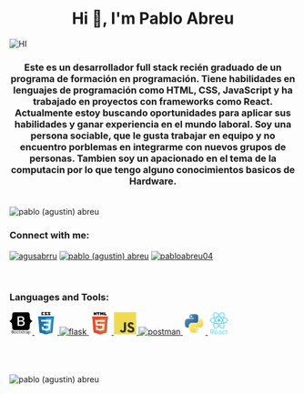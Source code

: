 
<h1 align="center">Hi 👋, I'm Pablo Abreu</h1>

![HI](https://media.licdn.com/dms/image/D4D16AQEGvZrbzAfMzQ/profile-displaybackgroundimage-shrink_350_1400/0/1677617165933?e=1684972800&v=beta&t=utS0rnCGIlIYZWEJzhVGm9dVS4lU2KgXLJGMsuzYwZU)

<h3 align="center">Este es un desarrollador full stack recién graduado de un programa de formación en programación. Tiene habilidades en lenguajes de programación como HTML, CSS, JavaScript y ha trabajado en proyectos con frameworks como React. Actualmente estoy buscando oportunidades para aplicar sus habilidades y ganar experiencia en el mundo laboral. Soy una persona sociable, que le gusta trabajar en equipo y no encuentro porblemas en integrarme con nuevos grupos de personas. Tambien soy un apacionado en el tema de la computacin por lo que tengo alguno conocimientos basicos de Hardware.</h3>
</br>
<a><img class="d-flex justify-content-center" align="center" src="https://media.tenor.com/5o4BgQAtHDcAAAAC/pikachu-pokemon.gif" alt="pablo (agustin) abreu" height="300" width="400" /></a>
</br>
<h3 align="left">Connect with me:</h3>
<p align="left">
<a href="https://twitter.com/agusabrru" target="blank"><img align="center" src="https://raw.githubusercontent.com/rahuldkjain/github-profile-readme-generator/master/src/images/icons/Social/twitter.svg" alt="agusabrru" height="30" width="40" /></a>
<a href="https://linkedin.com/in/pablo (agustin) abreu" target="blank"><img align="center" src="https://raw.githubusercontent.com/rahuldkjain/github-profile-readme-generator/master/src/images/icons/Social/linked-in-alt.svg" alt="pablo (agustin) abreu" height="30" width="40" /></a>
<a href="https://instagram.com/pabloabreu04" target="blank"><img align="center" src="https://raw.githubusercontent.com/rahuldkjain/github-profile-readme-generator/master/src/images/icons/Social/instagram.svg" alt="pabloabreu04" height="30" width="40" /></a>
</p>
</br>
<h3 align="left">Languages and Tools:</h3>
<p align="left"> <a href="https://getbootstrap.com" target="_blank" rel="noreferrer"> <img src="https://raw.githubusercontent.com/devicons/devicon/master/icons/bootstrap/bootstrap-plain-wordmark.svg" alt="bootstrap" width="40" height="40"/> </a> <a href="https://www.w3schools.com/css/" target="_blank" rel="noreferrer"> <img src="https://raw.githubusercontent.com/devicons/devicon/master/icons/css3/css3-original-wordmark.svg" alt="css3" width="40" height="40"/> </a> <a href="https://flask.palletsprojects.com/" target="_blank" rel="noreferrer"> <img src="https://www.vectorlogo.zone/logos/pocoo_flask/pocoo_flask-icon.svg" alt="flask" width="40" height="40"/> </a> <a href="https://www.w3.org/html/" target="_blank" rel="noreferrer"> <img src="https://raw.githubusercontent.com/devicons/devicon/master/icons/html5/html5-original-wordmark.svg" alt="html5" width="40" height="40"/> </a> <a href="https://developer.mozilla.org/en-US/docs/Web/JavaScript" target="_blank" rel="noreferrer"> <img src="https://raw.githubusercontent.com/devicons/devicon/master/icons/javascript/javascript-original.svg" alt="javascript" width="40" height="40"/> </a> <a href="https://postman.com" target="_blank" rel="noreferrer"> <img src="https://www.vectorlogo.zone/logos/getpostman/getpostman-icon.svg" alt="postman" width="40" height="40"/> </a> <a href="https://www.python.org" target="_blank" rel="noreferrer"> <img src="https://raw.githubusercontent.com/devicons/devicon/master/icons/python/python-original.svg" alt="python" width="40" height="40"/> </a> <a href="https://reactjs.org/" target="_blank" rel="noreferrer"> <img src="https://raw.githubusercontent.com/devicons/devicon/master/icons/react/react-original-wordmark.svg" alt="react" width="40" height="40"/> </a> </p>
</br>
</br>
</br>
<a><img class="d-flex justify-content-center" align="center" src="https://media.tenor.com/ujdfjzBjxCUAAAAC/anime-muchas-gracias.gif" alt="pablo (agustin) abreu" height="250" width="1000" /></a>
